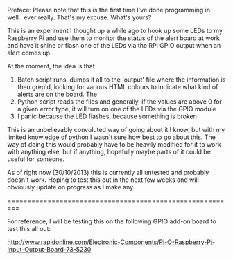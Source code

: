 Preface: Please note that this is the first time I've done programming in well.. ever really. That's my excuse. What's yours?

This is an experiment I thought up a while ago to hook up some LEDs to my Raspberry Pi and use them to monitor the status of the alert board at work and have it shine or flash one of the LEDs via the RPi GPIO output when an alert comes up.

At the moment, the idea is that

1) Batch script runs, dumps it all to the 'output' file where the information is then grep'd, looking for various HTML colours to indicate what kind of alerts are on the board. The 
2) Python script reads the files and generally, if the values are above 0 for a given error type, it will turn on one of the LEDs via the GPIO module
3) I panic because the LED flashes, because something is broken

This is an unbelievably convuluted way of going about it I know, but with my limited knowledge of python I wasn't sure how best to go about this. The way of doing this would probably have to be heavily modified for it to work with anything else, but if anything, hopefully maybe parts of it could be useful for someone.

As of right now (30/10/2013) this is currently all untested and probably doesn't work. Hoping to test this out in the next few weeks and will obviously update on progress as I make any.

=========================================================

For reference, I will be testing this on the following GPIO add-on board to test this all out:

http://www.rapidonline.com/Electronic-Components/Pi-O-Raspberry-Pi-Input-Output-Board-73-5230

